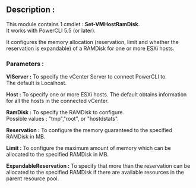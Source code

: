 ## Description :

This module contains 1 cmdlet : **Set-VMHostRamDisk**. 		
It works with PowerCLI 5.5 (or later).

It configures the memory allocation (reservation, limit and whether the reservation is expandable) of a RAMDisk for one or more ESXi hosts.


### Parameters :

**VIServer :** To specify the vCenter Server to connect PowerCLI to.  
The default is Localhost.

**Host :** To specify one or more ESXi hosts.
    The default obtains information for all the hosts in the connected vCenter.		

**RamDisk :** To specify the RAMDisk to configure.		
    Possible values : "tmp","root", or "hostdstats".

**Reservation :** To configure the memory guaranteed to the specified RAMDisk in MB.		

**Limit :** To configure the maximum amount of memory which can be allocated to the specified RAMDisk in MB.		

**ExpandableReservation :** To specify that more than the reservation can be allocated to the specified RAMDisk if there are available resources in the parent resource pool.
